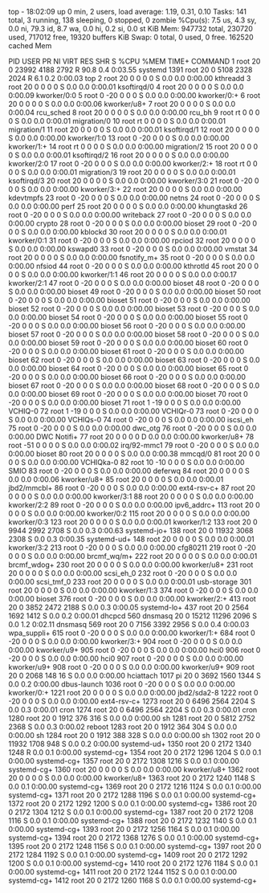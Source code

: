 top - 18:02:09 up 0 min,  2 users,  load average: 1.19, 0.31, 0.10
Tasks: 141 total,   3 running, 138 sleeping,   0 stopped,   0 zombie
%Cpu(s):  7.5 us,  4.3 sy,  0.0 ni, 79.3 id,  8.7 wa,  0.0 hi,  0.2 si,  0.0 st
KiB Mem:    947732 total,   230720 used,   717012 free,    19320 buffers
KiB Swap:        0 total,        0 used,        0 free.   162520 cached Mem

  PID USER      PR  NI    VIRT    RES    SHR S  %CPU %MEM     TIME+ COMMAND
    1 root      20   0   23992   4188   2792 R  90.8  0.4   0:03.55 systemd
 1391 root      20   0    5108   2328   2024 R   6.1  0.2   0:00.03 top
    2 root      20   0       0      0      0 S   0.0  0.0   0:00.00 kthreadd
    3 root      20   0       0      0      0 S   0.0  0.0   0:00.01 ksoftirqd/0
    4 root      20   0       0      0      0 S   0.0  0.0   0:00.09 kworker/0:0
    5 root       0 -20       0      0      0 S   0.0  0.0   0:00.00 kworker/0:+
    6 root      20   0       0      0      0 S   0.0  0.0   0:00.06 kworker/u8+
    7 root      20   0       0      0      0 S   0.0  0.0   0:00.04 rcu_sched
    8 root      20   0       0      0      0 S   0.0  0.0   0:00.00 rcu_bh
    9 root      rt   0       0      0      0 S   0.0  0.0   0:00.01 migration/0
   10 root      rt   0       0      0      0 S   0.0  0.0   0:00.01 migration/1
   11 root      20   0       0      0      0 S   0.0  0.0   0:00.01 ksoftirqd/1
   12 root      20   0       0      0      0 S   0.0  0.0   0:00.00 kworker/1:0
   13 root       0 -20       0      0      0 S   0.0  0.0   0:00.00 kworker/1:+
   14 root      rt   0       0      0      0 S   0.0  0.0   0:00.00 migration/2
   15 root      20   0       0      0      0 S   0.0  0.0   0:00.01 ksoftirqd/2
   16 root      20   0       0      0      0 S   0.0  0.0   0:00.00 kworker/2:0
   17 root       0 -20       0      0      0 S   0.0  0.0   0:00.00 kworker/2:+
   18 root      rt   0       0      0      0 S   0.0  0.0   0:00.01 migration/3
   19 root      20   0       0      0      0 S   0.0  0.0   0:00.01 ksoftirqd/3
   20 root      20   0       0      0      0 S   0.0  0.0   0:00.00 kworker/3:0
   21 root       0 -20       0      0      0 S   0.0  0.0   0:00.00 kworker/3:+
   22 root      20   0       0      0      0 S   0.0  0.0   0:00.00 kdevtmpfs
   23 root       0 -20       0      0      0 S   0.0  0.0   0:00.00 netns
   24 root       0 -20       0      0      0 S   0.0  0.0   0:00.00 perf
   25 root      20   0       0      0      0 S   0.0  0.0   0:00.00 khungtaskd
   26 root       0 -20       0      0      0 S   0.0  0.0   0:00.00 writeback
   27 root       0 -20       0      0      0 S   0.0  0.0   0:00.00 crypto
   28 root       0 -20       0      0      0 S   0.0  0.0   0:00.00 bioset
   29 root       0 -20       0      0      0 S   0.0  0.0   0:00.00 kblockd
   30 root      20   0       0      0      0 S   0.0  0.0   0:00.01 kworker/0:1
   31 root       0 -20       0      0      0 S   0.0  0.0   0:00.00 rpciod
   32 root      20   0       0      0      0 S   0.0  0.0   0:00.00 kswapd0
   33 root       0 -20       0      0      0 S   0.0  0.0   0:00.00 vmstat
   34 root      20   0       0      0      0 S   0.0  0.0   0:00.00 fsnotify_m+
   35 root       0 -20       0      0      0 S   0.0  0.0   0:00.00 nfsiod
   44 root       0 -20       0      0      0 S   0.0  0.0   0:00.00 kthrotld
   45 root      20   0       0      0      0 S   0.0  0.0   0:00.00 kworker/1:1
   46 root      20   0       0      0      0 S   0.0  0.0   0:00.17 kworker/2:1
   47 root       0 -20       0      0      0 S   0.0  0.0   0:00.00 bioset
   48 root       0 -20       0      0      0 S   0.0  0.0   0:00.00 bioset
   49 root       0 -20       0      0      0 S   0.0  0.0   0:00.00 bioset
   50 root       0 -20       0      0      0 S   0.0  0.0   0:00.00 bioset
   51 root       0 -20       0      0      0 S   0.0  0.0   0:00.00 bioset
   52 root       0 -20       0      0      0 S   0.0  0.0   0:00.00 bioset
   53 root       0 -20       0      0      0 S   0.0  0.0   0:00.00 bioset
   54 root       0 -20       0      0      0 S   0.0  0.0   0:00.00 bioset
   55 root       0 -20       0      0      0 S   0.0  0.0   0:00.00 bioset
   56 root       0 -20       0      0      0 S   0.0  0.0   0:00.00 bioset
   57 root       0 -20       0      0      0 S   0.0  0.0   0:00.00 bioset
   58 root       0 -20       0      0      0 S   0.0  0.0   0:00.00 bioset
   59 root       0 -20       0      0      0 S   0.0  0.0   0:00.00 bioset
   60 root       0 -20       0      0      0 S   0.0  0.0   0:00.00 bioset
   61 root       0 -20       0      0      0 S   0.0  0.0   0:00.00 bioset
   62 root       0 -20       0      0      0 S   0.0  0.0   0:00.00 bioset
   63 root       0 -20       0      0      0 S   0.0  0.0   0:00.00 bioset
   64 root       0 -20       0      0      0 S   0.0  0.0   0:00.00 bioset
   65 root       0 -20       0      0      0 S   0.0  0.0   0:00.00 bioset
   66 root       0 -20       0      0      0 S   0.0  0.0   0:00.00 bioset
   67 root       0 -20       0      0      0 S   0.0  0.0   0:00.00 bioset
   68 root       0 -20       0      0      0 S   0.0  0.0   0:00.00 bioset
   69 root       0 -20       0      0      0 S   0.0  0.0   0:00.00 bioset
   70 root       0 -20       0      0      0 S   0.0  0.0   0:00.00 bioset
   71 root       1 -19       0      0      0 S   0.0  0.0   0:00.00 VCHIQ-0
   72 root       1 -19       0      0      0 S   0.0  0.0   0:00.00 VCHIQr-0
   73 root       0 -20       0      0      0 S   0.0  0.0   0:00.00 VCHIQs-0
   74 root       0 -20       0      0      0 S   0.0  0.0   0:00.00 iscsi_eh
   75 root       0 -20       0      0      0 S   0.0  0.0   0:00.00 dwc_otg
   76 root       0 -20       0      0      0 S   0.0  0.0   0:00.00 DWC Notifi+
   77 root      20   0       0      0      0 D   0.0  0.0   0:00.00 kworker/u8+
   78 root     -51   0       0      0      0 S   0.0  0.0   0:00.02 irq/92-mmc1
   79 root       0 -20       0      0      0 S   0.0  0.0   0:00.00 bioset
   80 root      20   0       0      0      0 S   0.0  0.0   0:00.38 mmcqd/0
   81 root      20   0       0      0      0 S   0.0  0.0   0:00.00 VCHIQka-0
   82 root      10 -10       0      0      0 S   0.0  0.0   0:00.00 SMIO
   83 root       0 -20       0      0      0 S   0.0  0.0   0:00.00 deferwq
   84 root      20   0       0      0      0 S   0.0  0.0   0:00.06 kworker/u8+
   85 root      20   0       0      0      0 S   0.0  0.0   0:00.01 jbd2/mmcbl+
   86 root       0 -20       0      0      0 S   0.0  0.0   0:00.00 ext4-rsv-c+
   87 root      20   0       0      0      0 S   0.0  0.0   0:00.00 kworker/3:1
   88 root      20   0       0      0      0 S   0.0  0.0   0:00.00 kworker/2:2
   89 root       0 -20       0      0      0 S   0.0  0.0   0:00.00 ipv6_addrc+
  113 root      20   0       0      0      0 S   0.0  0.0   0:00.00 kworker/0:2
  115 root      20   0       0      0      0 S   0.0  0.0   0:00.00 kworker/0:3
  123 root      20   0       0      0      0 S   0.0  0.0   0:00.01 kworker/1:2
  133 root      20   0    9944   2992   2708 S   0.0  0.3   0:00.63 systemd-jo+
  138 root      20   0   11932   3068   2308 S   0.0  0.3   0:00.35 systemd-ud+
  148 root      20   0       0      0      0 S   0.0  0.0   0:00.01 kworker/3:2
  213 root       0 -20       0      0      0 S   0.0  0.0   0:00.00 cfg80211
  219 root       0 -20       0      0      0 S   0.0  0.0   0:00.00 brcmf_wq/m+
  222 root      20   0       0      0      0 S   0.0  0.0   0:00.01 brcmf_wdog+
  230 root      20   0       0      0      0 S   0.0  0.0   0:00.00 kworker/u8+
  231 root      20   0       0      0      0 S   0.0  0.0   0:00.00 scsi_eh_0
  232 root       0 -20       0      0      0 S   0.0  0.0   0:00.00 scsi_tmf_0
  233 root      20   0       0      0      0 S   0.0  0.0   0:00.01 usb-storage
  301 root      20   0       0      0      0 S   0.0  0.0   0:00.00 kworker/1:3
  374 root       0 -20       0      0      0 S   0.0  0.0   0:00.00 bioset
  376 root       0 -20       0      0      0 S   0.0  0.0   0:00.00 kworker/2:+
  413 root      20   0    3852   2472   2188 S   0.0  0.3   0:00.05 systemd-lo+
  437 root      20   0    2564   1692   1412 S   0.0  0.2   0:00.01 dhcpcd
  560 dnsmasq   20   0   15212  11296   2096 S   0.0  1.2   0:02.11 dnsmasq
  569 root      20   0    7156   3392   2956 S   0.0  0.4   0:00.03 wpa_suppli+
  615 root       0 -20       0      0      0 S   0.0  0.0   0:00.00 kworker/1:+
  684 root       0 -20       0      0      0 S   0.0  0.0   0:00.00 kworker/3:+
  904 root       0 -20       0      0      0 S   0.0  0.0   0:00.00 kworker/u9+
  905 root       0 -20       0      0      0 S   0.0  0.0   0:00.00 hci0
  906 root       0 -20       0      0      0 S   0.0  0.0   0:00.00 hci0
  907 root       0 -20       0      0      0 S   0.0  0.0   0:00.00 kworker/u9+
  908 root       0 -20       0      0      0 S   0.0  0.0   0:00.00 kworker/u9+
  909 root      20   0    2068    148     16 S   0.0  0.0   0:00.00 hciattach
 1017 pi        20   0    3692   1560   1344 S   0.0  0.2   0:00.00 dbus-launch
 1036 root       0 -20       0      0      0 S   0.0  0.0   0:00.00 kworker/0:+
 1221 root      20   0       0      0      0 S   0.0  0.0   0:00.00 jbd2/sda2-8
 1222 root       0 -20       0      0      0 S   0.0  0.0   0:00.00 ext4-rsv-c+
 1273 root      20   0    6496   2564   2204 S   0.0  0.3   0:00.01 cron
 1274 root      20   0    6496   2564   2204 S   0.0  0.3   0:00.01 cron
 1280 root      20   0    1912    376    316 S   0.0  0.0   0:00.00 sh
 1281 root      20   0    5812   2752   2368 S   0.0  0.3   0:00.02 reboot
 1283 root      20   0    1912    364    304 S   0.0  0.0   0:00.00 sh
 1284 root      20   0    1912    388    328 S   0.0  0.0   0:00.00 sh
 1302 root      20   0   11932   1708    948 S   0.0  0.2   0:00.00 systemd-ud+
 1350 root      20   0    2172   1340   1248 R   0.0  0.1   0:00.00 systemd-cg+
 1354 root      20   0    2172   1296   1204 S   0.0  0.1   0:00.00 systemd-cg+
 1357 root      20   0    2172   1308   1216 S   0.0  0.1   0:00.00 systemd-cg+
 1360 root      20   0       0      0      0 S   0.0  0.0   0:00.00 kworker/u8+
 1362 root      20   0       0      0      0 S   0.0  0.0   0:00.00 kworker/u8+
 1363 root      20   0    2172   1240   1148 S   0.0  0.1   0:00.00 systemd-cg+
 1369 root      20   0    2172   1216   1124 S   0.0  0.1   0:00.00 systemd-cg+
 1371 root      20   0    2172   1288   1196 S   0.0  0.1   0:00.00 systemd-cg+
 1372 root      20   0    2172   1292   1200 S   0.0  0.1   0:00.00 systemd-cg+
 1386 root      20   0    2172   1304   1212 S   0.0  0.1   0:00.00 systemd-cg+
 1387 root      20   0    2172   1208   1116 S   0.0  0.1   0:00.00 systemd-cg+
 1388 root      20   0    2172   1232   1140 S   0.0  0.1   0:00.00 systemd-cg+
 1393 root      20   0    2172   1256   1164 S   0.0  0.1   0:00.00 systemd-cg+
 1394 root      20   0    2172   1368   1276 S   0.0  0.1   0:00.00 systemd-cg+
 1395 root      20   0    2172   1248   1156 S   0.0  0.1   0:00.00 systemd-cg+
 1397 root      20   0    2172   1284   1192 S   0.0  0.1   0:00.00 systemd-cg+
 1409 root      20   0    2172   1292   1200 S   0.0  0.1   0:00.00 systemd-cg+
 1410 root      20   0    2172   1276   1184 S   0.0  0.1   0:00.00 systemd-cg+
 1411 root      20   0    2172   1244   1152 S   0.0  0.1   0:00.00 systemd-cg+
 1412 root      20   0    2172   1260   1168 S   0.0  0.1   0:00.00 systemd-cg+
